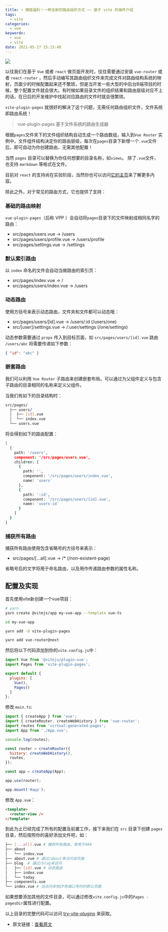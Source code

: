 ```yaml
---
title: ⚡️ 懒癌福利！一种全新的路由组织方式 —— 基于 vite 的插件介绍
tags:
  - vite
categories:
  - vue
keywords:
  - vue
  - vite
date: 2021-05-27 15:15:40
---
```

![](https://cdn.jsdelivr.net/gh/rocwong-cn/assets/imags/20210527162713.png)

以往我们在基于 `Vue` 或者 `react` 做页面开发时，往往需要通过安装 `vue-router` 或者 `react-router` ，然后手动编写其路由组织文件来完成文件对路由结构系统的映射，页面少的时候配置起来还不繁琐，但是当开发一些大型的中后台B端项目的时候，整个配置文件就会很大。有时候如果目录文件的组织结果和路由层级对应不上的话，在日后的开发维护中找起对应路由的文件时就会很繁琐。

 <!-- more -->

`vite-plugin-pages` 就很好的解决了这个问题，无需任何路由组织文件，文件系统即路由系统！

> vue-plugin-pages 基于文件系统的路由生成器

根据`pages`文件夹下的文件组织结构自动生成一个路由数组，输入到`Vue Router` 实例中，文件组件结构决定你的路由层级，每次在`pages`目录下新增一个`.vue`文件后，即可自动为你创建路由，无需其他配置！

当然 `pages` 目录可以替换为你任何想要的目录名称，如`views`。 除了`.vue`文件，也支持 `markdown` 等格式在文件。

目前对 `react` 的支持尚在实验阶段，当然你也可以访问[它的主页](https://www.npmjs.com/package/vite-plugin-pages)来了解更多内容。

除此之外，对于常见的路由方式，它也提供了支持：

### 基础的路由映射

`vue-plugin-pages`（后称 VPP ）会自动将`pages`目录下的文件映射成相同名字的路由：

- src/pages/users.vue -> /users
- src/pages/users/profile.vue -> /users/profile
- src/pages/settings.vue -> /settings

### 默认索引路由

以 `index` 命名的文件会自动当做路由的索引页：

- src/pages/index.vue -> /
- src/pages/users/index.vue -> /users

### 动态路由

使用方括号来表示动态路由，文件夹和文件都可以动态哦：

- src/pages/users/[id].vue -> /users/:id (/users/one)
- src/[user]/settings.vue -> /:user/settings (/one/settings)

动态参数需要通过 `props` 传入到目标页面，如 `src/pages/users/[id].vue` 路由 `/users/abc` 将需要传递如下参数：

```json
{ "id": "abc" }
```

### 嵌套路由

我们可以利用 `Vue Router` 子路由来创建嵌套布局。可以通过为父组件定义与包含子路由的目录相同的名称来定义父组件。

当我们有如下的目录结构时：

```bash
src/pages/
  ├── users/
  │  ├── [id].vue
  │  └── index.vue
  └── users.vue
```

将会得到如下的路由配置：

```bash
[
  {
    path: '/users',
    component: '/src/pages/users.vue',
    children: [
      {
        path: '',
        component: '/src/pages/users/index.vue',
        name: 'users'
      },
      {
        path: ':id',
        component: '/src/pages/users/[id].vue',
        name: 'users-id'
      }
    ]
  }
]
```

### 捕获所有路由

捕获所有路由使用包含省略号的方括号来表示：

- src/pages/[...all].vue -> /* (/non-existent-page)

省略号后的文字将用于命名路由，以及用作传递路由参数的属性名称。


## 配置及实现

首先使用vite新创建一个vue项目：

```bash
# yarn
yarn create @vitejs/app my-vue-app --template vue-ts

cd my-vue-app

yarn add -D vite-plugin-pages

yarn add vue-router@next

```

然后将以下代码添加到你的`vite.config.js`中：

```js
import Vue from '@vitejs/plugin-vue';
import Pages from 'vite-plugin-pages';

export default {
  plugins: [
    Vue(),
    Pages()
  ]
};
```

修改 `main.ts`:

```js
import { createApp } from 'vue';
import { createRouter, createWebHistory } from 'vue-router';
import routes from 'virtual:generated-pages';
import App from './App.vue';

console.log(routes);

const router = createRouter({
  history: createWebHistory(),
  routes,
});

const app = createApp(App);

app.use(router);

app.mount('#app');
```

修改 `App.vue`：

```html
<template>
  <router-view />
</template>
```

到此为止已经完成了所有的配置及前置工作，接下来我们在 `src` 目录下创建 `pages` 目录，然后按照你的喜好添加文件吧，如：

```bash
├── [...all].vue # 捕获所有路由，常用于404
├── about
│   └── index.vue
├── about.vue # 通过/about来访问该页面
├── blog  # 通过/blog来访问
│   ├── [id].vue # 动态路由
│   ├── index.vue
│   └── today
├── components.vue
└── index.vue # 当访问本地IP和端口号时的默认页面
```

如果想要添加其他的文件目录，可以通过修改`vite.config.js`中的`Pages - pagesDir`属性进行配置。

以上目录的完整代码可以访问 [try-vite-plugins](https://github.com/rocwong-cn/try-vite-plugins) 来获取。

- 原文链接：[查看原文](https://rocwong.cn/vite-plugin-pages-layouts.html)